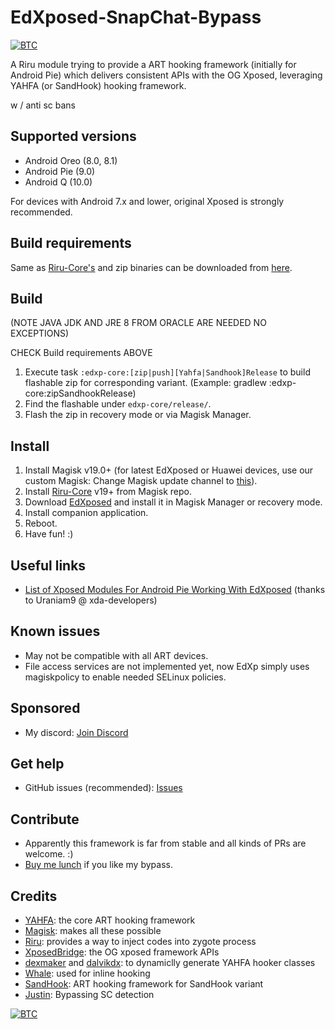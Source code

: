 # EdXposed-SnapChat-Bypass

[![BTC](https://cdn.discordapp.com/attachments/622269191344357386/696088326322651236/heart.png)](https://shoppy.gg/product/14JT5da)

A Riru module trying to provide a ART hooking framework (initially for Android Pie) which delivers consistent APIs with the OG Xposed, leveraging YAHFA (or SandHook) hooking framework.

w / anti sc bans

## Supported versions

- Android Oreo (8.0, 8.1) 
- Android Pie (9.0)
- Android Q (10.0)

For devices with Android 7.x and lower, original Xposed is strongly recommended.

## Build requirements

Same as [Riru-Core's](https://github.com/RikkaApps/Riru/blob/master/README.md#build-requirements)
and zip binaries can be downloaded from [here](http://gnuwin32.sourceforge.net/packages/zip.htm).

## Build
(NOTE JAVA JDK AND JRE 8 FROM ORACLE ARE NEEDED NO EXCEPTIONS)

CHECK Build requirements ABOVE

1. Execute task `:edxp-core:[zip|push][Yahfa|Sandhook]Release` to build flashable zip for corresponding variant. (Example: gradlew :edxp-core:zipSandhookRelease)
2. Find the flashable under `edxp-core/release/`.
3. Flash the zip in recovery mode or via Magisk Manager.

## Install

1. Install Magisk v19.0+ (for latest EdXposed or Huawei devices, use our custom Magisk: Change Magisk update channel to [this](http://edxp.meowcat.org/repo/version.json)).
2. Install [Riru-Core](https://github.com/RikkaApps/Riru/releases) v19+ from Magisk repo.
3. Download [EdXposed](https://github.com/solohsu/EdXposed/releases) and install it in Magisk Manager or recovery mode.
4. Install companion application.
4. Reboot.
5. Have fun! :)

## Useful links

- [List of Xposed Modules For Android Pie Working With EdXposed](https://forum.xda-developers.com/xposed/list-xposed-modules-android-pie-ed-t3892768) (thanks to Uraniam9 @ xda-developers)

## Known issues

- May not be compatible with all ART devices.
- File access services are not implemented yet, now EdXp simply uses magiskpolicy to enable needed SELinux policies.

## Sponsored
- My discord: [Join Discord](https://discord.gg/ArMW3ex)

## Get help
- GitHub issues (recommended): [Issues](https://github.com/Juxstin/EdXposed-SnapChat-Bypass/issues/)

## Contribute

- Apparently this framework is far from stable and all kinds of PRs are welcome. :)
- [Buy me lunch](https://shoppy.gg/product/4v33JGL) if you like my bypass.

## Credits 

- [YAHFA](https://github.com/rk700/YAHFA): the core ART hooking framework
- [Magisk](https://github.com/topjohnwu/Magisk/): makes all these possible
- [Riru](https://github.com/RikkaApps/Riru): provides a way to inject codes into zygote process
- [XposedBridge](https://github.com/rovo89/XposedBridge): the OG xposed framework APIs
- [dexmaker](https://github.com/linkedin/dexmaker) and [dalvikdx](https://github.com/JakeWharton/dalvik-dx): to dynamiclly generate YAHFA hooker classes
- [Whale](https://github.com/asLody/whale): used for inline hooking
- [SandHook](https://github.com/ganyao114/SandHook/): ART hooking framework for SandHook variant
- [Justin](https://github.com/Juxstin): Bypassing SC detection

[![BTC](https://cdn.discordapp.com/attachments/622269191344357386/696088326322651236/heart.png)](https://shoppy.gg/product/14JT5da)
